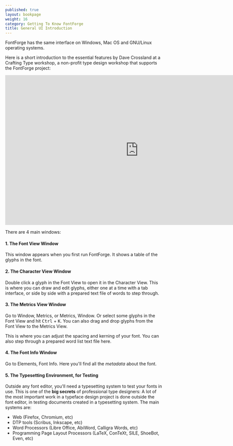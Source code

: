```yaml
---
published: true
layout: bookpage
weight: 16
category: Getting To Know FontForge
title: General UI Introduction
---
```


FontForge has the same interface on Windows, Mac OS and GNU/Linux operating systems. 

Here is a short introduction to the essential features by Dave Crossland at a Crafting Type workshop, a non-profit type design workshop that supports the FontForge project:

<iframe width="853" height="480" src="https://www.youtube-nocookie.com/embed/_EhwHL1aloI?rel=0&amp;showinfo=0&t=1m55s" frameborder="0" allowfullscreen></iframe>

There are 4 main windows: 

#### 1. The Font View Window

This window appears when you first run FontForge. 
It shows a table of the glyphs in the font. 

#### 2. The Character View Window

Double click a glyph in the Font View to open it in the Character View. 
This is where you can draw and edit glyphs, either one at a time with a tab interface, or side by side with a prepared text file of words to step through.

#### 3. The Metrics View Window

Go to Window, Metrics, or Metrics, Window. 
Or select some glyphs in the Font View and hit <kbd>Ctrl</kbd> + <kbd>K</kbd>. 
You can also drag and drop glyphs from the Font View to the Metrics View.

This is where you can adjust the spacing and kerning of your font.
You can also step through a prepared word list text file here.

#### 4. The Font Info Window

Go to Elements, Font Info. 
Here you'll find all the _metadata_ about the font. 

#### 5. The Typesetting Environment, for Testing

Outside any font editor, you'll need a typesetting system to test your fonts in use. 
This is one of the **big secrets** of professional type designers: 
A lot of the most important work in a typeface design project is done outside the font editor, in testing documents created in a typesetting system. 
The main systems are:

* Web (Firefox, Chromium, etc)
* DTP tools (Scribus, Inkscape, etc)
* Word Processors (Libre Office, AbiWord, Calligra Words, etc)
* Programming Page Layout Processors (LaTeX, ConTeXt, SILE, ShoeBot, Even, etc)
